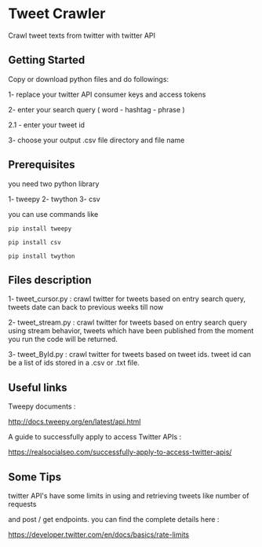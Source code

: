 # Tweet Crawler

Crawl tweet texts from twitter with twitter API

## Getting Started

Copy or download python files and do followings:

1- replace your twitter API consumer keys and access tokens

2- enter your search query ( word - hashtag - phrase )

2.1 - enter your tweet id

3- choose your output .csv file directory and file name

## Prerequisites

you need two python library 

1- tweepy 2- twython 3- csv

you can use commands like

```
pip install tweepy

pip install csv

pip install twython

```

## Files description 

1- tweet_cursor.py : crawl twitter for tweets based on entry search query, tweets date can
back to previous weeks till now

2- tweet_stream.py : crawl twitter for tweets based on entry search query using stream behavior,
tweets which have been published from the moment you run the code will be returned. 

3- tweet_ById.py : crawl twitter for tweets based on tweet ids. tweet id can be a list of ids stored 
in a .csv or .txt file.

## Useful links

Tweepy documents : 

http://docs.tweepy.org/en/latest/api.html

A guide to successfully apply to access Twitter APIs : 

https://realsocialseo.com/successfully-apply-to-access-twitter-apis/

## Some Tips 

twitter API's have some limits in using and retrieving tweets like number of requests 

and post / get endpoints. you can find the complete details here :

https://developer.twitter.com/en/docs/basics/rate-limits  
